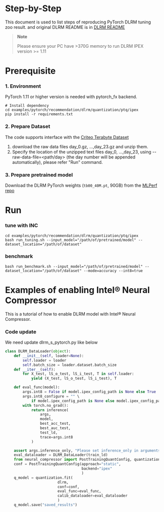 Step-by-Step
============

This document is used to list steps of reproducing PyTorch DLRM tuning zoo result. and original DLRM README is in [DLRM README](https://github.com/facebookresearch/dlrm/blob/master/README.md)

> **Note**
>
> Please  ensure your PC have >370G memory to run DLRM
> IPEX version >= 1.11

# Prerequisite

### 1. Environment

PyTorch 1.11 or higher version is needed with pytorch_fx backend.

  ```shell
  # Install dependency
  cd examples/pytorch/recommendation/dlrm/quantization/ptq/ipex
  pip install -r requirements.txt
  ```

### 2. Prepare Dataset

  The code supports interface with the [Criteo Terabyte Dataset](https://labs.criteo.com/2013/12/download-terabyte-click-logs/)

  1. download the raw data files day_0.gz, ...,day_23.gz and unzip them.
  2. Specify the location of the unzipped text files day_0, ...,day_23, using --raw-data-file=<path/day> (the day number will be appended automatically), please refer "Run" command.

### 3. Prepare pretrained model

  Download the DLRM PyTorch weights (`tb00_40M.pt`, 90GB) from the
[MLPerf repo](https://github.com/mlcommons/inference/tree/master/recommendation/dlrm/pytorch#more-information-about-the-model-weights)

# Run
### tune with INC
  ```shell
  cd examples/pytorch/recommendation/dlrm/quantization/ptq/ipex
  bash run_tuning.sh --input_model="/path/of/pretrained/model" --dataset_location="/path/of/dataset"
  ```

### benchmark
```shell
bash run_benchmark.sh --input_model="/path/of/pretrained/model" --dataset_location="/path/of/dataset" --mode=accuracy --int8=true
```


Examples of enabling Intel® Neural Compressor
=========================

This is a tutorial of how to enable DLRM model with Intel® Neural Compressor.


### Code update

We need update dlrm_s_pytorch.py like below

```python
class DLRM_DataLoader(object):
    def __init__(self, loader=None):
        self.loader = loader
        self.batch_size = loader.dataset.batch_size
    def __iter__(self):
        for X_test, lS_o_test, lS_i_test, T in self.loader:
            yield (X_test, lS_o_test, lS_i_test), T
```

```python
	def eval_func(model):
		args.int8 = False if model.ipex_config_path is None else True
		args.int8_configure = "" \
			if model.ipex_config_path is None else model.ipex_config_path
		with torch.no_grad():
			return inference(
				args,
				model,
				best_acc_test,
				best_auc_test,
				test_ld,
				trace=args.int8
			)

	assert args.inference_only, "Please set inference_only in arguments"
	eval_dataloader = DLRM_DataLoader(train_ld)
	from neural_compressor import PostTrainingQuantConfig, quantization
	conf = PostTrainingQuantConfig(approach="static",
								   backend="ipex"
								   )
	q_model = quantization.fit(
						dlrm,
						conf=conf,
						eval_func=eval_func,
						calib_dataloader=eval_dataloader
						)
	q_model.save("saved_results")
```
